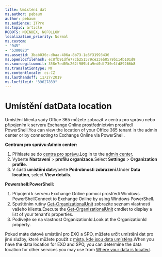 ```yaml
---
title: Umístění dat
ms.author: pebaum
author: pebaum
ms.audience: ITPro
ms.topic: article
ROBOTS: NOINDEX, NOFOLLOW
localization_priority: Normal
ms.custom:
- "945"
- "5300023"
ms.assetid: 3bab036c-dbaa-406a-8b73-1e5f31993436
ms.openlocfilehash: ec8fb91dfe77cb251579ce23eb0579b114b101d9
ms.sourcegitcommit: 358e7ed05c262f909bfa9ed0df730e1fd89266b8
ms.translationtype: MT
ms.contentlocale: cs-CZ
ms.lasthandoff: 11/27/2019
ms.locfileid: "39627839"
---
```

# <a name="data-location"></a><span data-ttu-id="f96fb-102">Umístění dat</span><span class="sxs-lookup"><span data-stu-id="f96fb-102">Data location</span></span>

<span data-ttu-id="f96fb-103">Umístění klienta sady Office 365 můžete zobrazit v centru pro správu nebo připojením k serveru Exchange Online prostřednictvím prostředí PowerShell.</span><span class="sxs-lookup"><span data-stu-id="f96fb-103">You can view the location of your Office 365 tenant in the admin center or by connecting to Exchange Online via PowerShell.</span></span>


<span data-ttu-id="f96fb-104">**Centrum pro správu:**</span><span class="sxs-lookup"><span data-stu-id="f96fb-104">**Admin center:**</span></span>
1. <span data-ttu-id="f96fb-105">Přihlaste se do [centra pro správu](https://admin.microsoft.com/Adminportal/Home).</span><span class="sxs-lookup"><span data-stu-id="f96fb-105">Log in to the [admin center](https://admin.microsoft.com/Adminportal/Home).</span></span>
2. <span data-ttu-id="f96fb-106">Vyberte **Nastavení** > **profilu organizace**.</span><span class="sxs-lookup"><span data-stu-id="f96fb-106">Select **Settings** > **Organization profile**.</span></span>
3. <span data-ttu-id="f96fb-107">V části **umístění dat**vyberte **Podrobnosti zobrazení**.</span><span class="sxs-lookup"><span data-stu-id="f96fb-107">Under **Data location**, select **View details**.</span></span>


<span data-ttu-id="f96fb-108">**Powershell:**</span><span class="sxs-lookup"><span data-stu-id="f96fb-108">**PowerShell:**</span></span>
1. <span data-ttu-id="f96fb-109">Připojení k serveru Exchange Online pomocí prostředí Windows PowerShell</span><span class="sxs-lookup"><span data-stu-id="f96fb-109">Connect to Exchange Online by using Windows PowerShell.</span></span>
2. <span data-ttu-id="f96fb-110">Spuštěním rutiny [Get-OrganizationalUnit](https://docs.microsoft.com/powershell/module/exchange/active-directory/get-organizationalunit) zobrazíte seznam vlastností vašeho klienta.</span><span class="sxs-lookup"><span data-stu-id="f96fb-110">Execute the [Get-OrganizationalUnit](https://docs.microsoft.com/powershell/module/exchange/active-directory/get-organizationalunit) cmdlet to display a list of your tenant’s properties.</span></span> 
3. <span data-ttu-id="f96fb-111">Podívejte se na vlastnost OrganizationId.</span><span class="sxs-lookup"><span data-stu-id="f96fb-111">Look at the OrganizationId property.</span></span>

<span data-ttu-id="f96fb-112">Pokud máte datové umístění pro EXO a SPO, můžete určit umístění dat pro jiné služby, které můžete použít z [místa, kde jsou data umístěna](https://products.office.com/where-is-your-data-located).</span><span class="sxs-lookup"><span data-stu-id="f96fb-112">When you have the data location for EXO and SPO, you can determine the data location for other services you may use from [Where your data is located](https://products.office.com/where-is-your-data-located).</span></span>